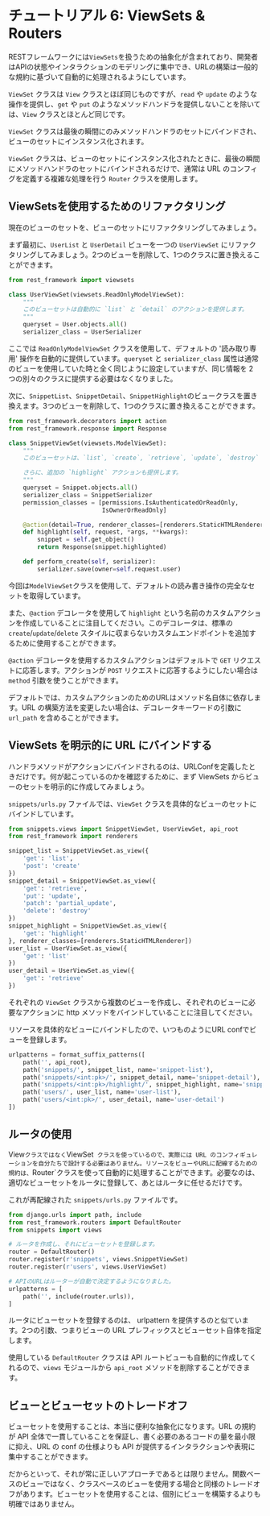 # チュートリアル 6: ViewSets & Routers

RESTフレームワークには`ViewSets`を扱うための抽象化が含まれており、開発者はAPIの状態やインタラクションのモデリングに集中でき、URLの構築は一般的な規約に基づいて自動的に処理されるようにしています。

`ViewSet` クラスは `View` クラスとほぼ同じものですが、`read` や `update` のような操作を提供し、`get` や `put` のようなメソッドハンドラを提供しないことを除いては、`View` クラスとほとんど同じです。

`ViewSet` クラスは最後の瞬間にのみメソッドハンドラのセットにバインドされ、ビューのセットにインスタンス化されます。

`ViewSet` クラスは、ビューのセットにインスタンス化されたときに、最後の瞬間にメソッドハンドラのセットにバインドされるだけで、通常は URL のコンフィグを定義する複雑な処理を行う `Router` クラスを使用します。

## ViewSetsを使用するためのリファクタリング

現在のビューのセットを、ビューのセットにリファクタリングしてみましょう。

まず最初に、`UserList` と `UserDetail` ビューを一つの `UserViewSet` にリファクタリングしてみましょう。2つのビューを削除して、1つのクラスに置き換えることができます。

```python
from rest_framework import viewsets

class UserViewSet(viewsets.ReadOnlyModelViewSet):
    """
    このビューセットは自動的に `list` と `detail` のアクションを提供します。
    """
    queryset = User.objects.all()
    serializer_class = UserSerializer
```

ここでは `ReadOnlyModelViewSet` クラスを使用して、デフォルトの '読み取り専用' 操作を自動的に提供しています。`queryset` と `serializer_class` 属性は通常のビューを使用していた時と全く同じように設定していますが、同じ情報を 2 つの別々のクラスに提供する必要はなくなりました。

次に、`SnippetList`、`SnippetDetail`、`SnippetHighlight`のビュークラスを置き換えます。3つのビューを削除して、1つのクラスに置き換えることができます。

```python
from rest_framework.decorators import action
from rest_framework.response import Response

class SnippetViewSet(viewsets.ModelViewSet):
    """
    このビューセットは、`list`, `create`, `retrieve`, `update`, `destroy` アクションを自動的に提供します。

    さらに、追加の `highlight` アクションも提供します。
    """
    queryset = Snippet.objects.all()
    serializer_class = SnippetSerializer
    permission_classes = [permissions.IsAuthenticatedOrReadOnly,
                          IsOwnerOrReadOnly]

    @action(detail=True, renderer_classes=[renderers.StaticHTMLRenderer])
    def highlight(self, request, *args, **kwargs):
        snippet = self.get_object()
        return Response(snippet.highlighted)

    def perform_create(self, serializer):
        serializer.save(owner=self.request.user)
```

今回は`ModelViewSet`クラスを使用して、デフォルトの読み書き操作の完全なセットを取得しています。

また、`@action` デコレータを使用して `highlight` という名前のカスタムアクションを作成していることに注目してください。このデコレータは、標準の `create`/`update`/`delete` スタイルに収まらないカスタムエンドポイントを追加するために使用することができます。

`@action` デコレータを使用するカスタムアクションはデフォルトで `GET` リクエストに応答します。アクションが `POST` リクエストに応答するようにしたい場合は `method` 引数を使うことができます。

デフォルトでは、カスタムアクションのためのURLはメソッド名自体に依存します。URL の構築方法を変更したい場合は、デコレータキーワードの引数に `url_path` を含めることができます。

## ViewSets を明示的に URL にバインドする

ハンドラメソッドがアクションにバインドされるのは、URLConfを定義したときだけです。何が起こっているのかを確認するために、まず ViewSets からビューのセットを明示的に作成してみましょう。

`snippets/urls.py` ファイルでは、`ViewSet` クラスを具体的なビューのセットにバインドしています。

```python
from snippets.views import SnippetViewSet, UserViewSet, api_root
from rest_framework import renderers

snippet_list = SnippetViewSet.as_view({
    'get': 'list',
    'post': 'create'
})
snippet_detail = SnippetViewSet.as_view({
    'get': 'retrieve',
    'put': 'update',
    'patch': 'partial_update',
    'delete': 'destroy'
})
snippet_highlight = SnippetViewSet.as_view({
    'get': 'highlight'
}, renderer_classes=[renderers.StaticHTMLRenderer])
user_list = UserViewSet.as_view({
    'get': 'list'
})
user_detail = UserViewSet.as_view({
    'get': 'retrieve'
})
```

それぞれの `ViewSet` クラスから複数のビューを作成し、それぞれのビューに必要なアクションに http メソッドをバインドしていることに注目してください。

リソースを具体的なビューにバインドしたので、いつものようにURL confでビューを登録します。

```python
urlpatterns = format_suffix_patterns([
    path('', api_root),
    path('snippets/', snippet_list, name='snippet-list'),
    path('snippets/<int:pk>/', snippet_detail, name='snippet-detail'),
    path('snippets/<int:pk>/highlight/', snippet_highlight, name='snippet-highlight'),
    path('users/', user_list, name='user-list'),
    path('users/<int:pk>/', user_detail, name='user-detail')
])
```

## ルータの使用

View` クラスではなく `ViewSet` クラスを使っているので、実際には URL のコンフィギュレーションを自分たちで設計する必要はありません。リソースをビューやURLに配線するための規約は、`Router`クラスを使って自動的に処理することができます。必要なのは、適切なビューセットをルータに登録して、あとはルータに任せるだけです。

これが再配線された `snippets/urls.py` ファイルです。

```python
from django.urls import path, include
from rest_framework.routers import DefaultRouter
from snippets import views

# ルータを作成し、それにビューセットを登録します。
router = DefaultRouter()
router.register(r'snippets', views.SnippetViewSet)
router.register(r'users', views.UserViewSet)

# APIのURLはルーターが自動で決定するようになりました。
urlpatterns = [
    path('', include(router.urls)),
]
```

ルータにビューセットを登録するのは、 urlpattern を提供するのと似ています。2つの引数、つまりビューの URL プレフィックスとビューセット自体を指定します。

使用している `DefaultRouter` クラスは API ルートビューも自動的に作成してくれるので、`views` モジュールから `api_root` メソッドを削除することができます。

## ビューとビューセットのトレードオフ

ビューセットを使用することは、本当に便利な抽象化になります。URL の規約が API 全体で一貫していることを保証し、書く必要のあるコードの量を最小限に抑え、URL の conf の仕様よりも API が提供するインタラクションや表現に集中することができます。

だからといって、それが常に正しいアプローチであるとは限りません。関数ベースのビューではなく、クラスベースのビューを使用する場合と同様のトレードオフがあります。ビューセットを使用することは、個別にビューを構築するよりも明確ではありません。